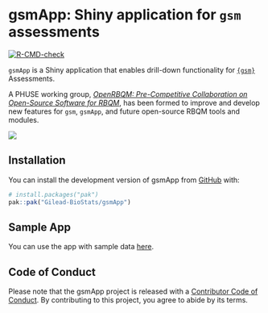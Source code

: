 
<!-- README.md is generated from README.Rmd. Please edit that file -->

# gsmApp: Shiny application for `gsm` assessments

<!-- badges: start -->

[![R-CMD-check](https://github.com/Gilead-BioStats/gsmApp/actions/workflows/R-CMD-check.yaml/badge.svg)](https://github.com/Gilead-BioStats/gsmApp/actions/workflows/R-CMD-check.yaml)
<!-- badges: end -->

`gsmApp` is a Shiny application that enables drill-down functionality
for [`{gsm}`](https://github.com/Gilead-BioStats/gsm) Assessments.

A PHUSE working group, [*OpenRBQM: Pre-Competitive Collaboration on
Open-Source Software for
RBQM*](https://advance.phuse.global/display/WEL/OpenRBQM%3A+Pre-Competitive+Collaboration+on+Open-Source+Software+for+RBQM),
has been formed to improve and develop new features for `gsm`, `gsmApp`,
and future open-source RBQM tools and modules.

![](https://github.com/Gilead-BioStats/gsmApp/assets/40671730/f02c12d0-f009-4b1b-9d0a-35f643f66f5b)

## Installation

You can install the development version of gsmApp from
[GitHub](https://github.com/) with:

``` r
# install.packages("pak")
pak::pak("Gilead-BioStats/gsmApp")
```

## Sample App

You can use the app with sample data
[here](https://openrbqm.shinyapps.io/gsmApp).

## Code of Conduct

Please note that the gsmApp project is released with a [Contributor Code
of
Conduct](https://gilead-biostats.github.io/gsmApp/CODE_OF_CONDUCT.html).
By contributing to this project, you agree to abide by its terms.
